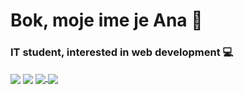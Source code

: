 # Bok, moje ime je Ana 👋
### IT student, interested in web development 💻
<img  align="center" src="https://github-readme-stats.vercel.app/api/top-langs/?username=CroAnna&langs_count=8&title_color=ffffff&icon_color=bb2acf&text_color=daf7dc&bg_color=0E1818">
<img  align="center" src="https://github-readme-stats.vercel.app/api?username=CroAnna&&show_icons=true&title_color=ffffff&icon_color=bb2acf&text_color=daf7dc&bg_color=0E1818">

     
<a href="https://github.com/CroAnna/github-readme-stats">
  <img align="center" src="https://github-readme-stats.vercel.app/api/pin/?username=CroAnna&repo=github-readme-stats" />
</a>
<a href="https://github.com/CroAnna/convoychat">
  <img align="center" src="https://github-readme-stats.vercel.app/api/pin/?username=CroAnna&repo=convoychat" />
</a>

<!--
**CroAnna/CroAnna** is a ✨ _special_ ✨ repository because its `README.md` (this file) appears on your GitHub profile.

Here are some ideas to get you started:

- 🔭 I’m currently working on ...
- 🌱 I’m currently learning ...
- 👯 I’m looking to collaborate on ...
- 🤔 I’m looking for help with ...
- 💬 Ask me about ...
- 📫 How to reach me: ...
- 😄 Pronouns: ...
- ⚡ Fun fact: ...
-->
